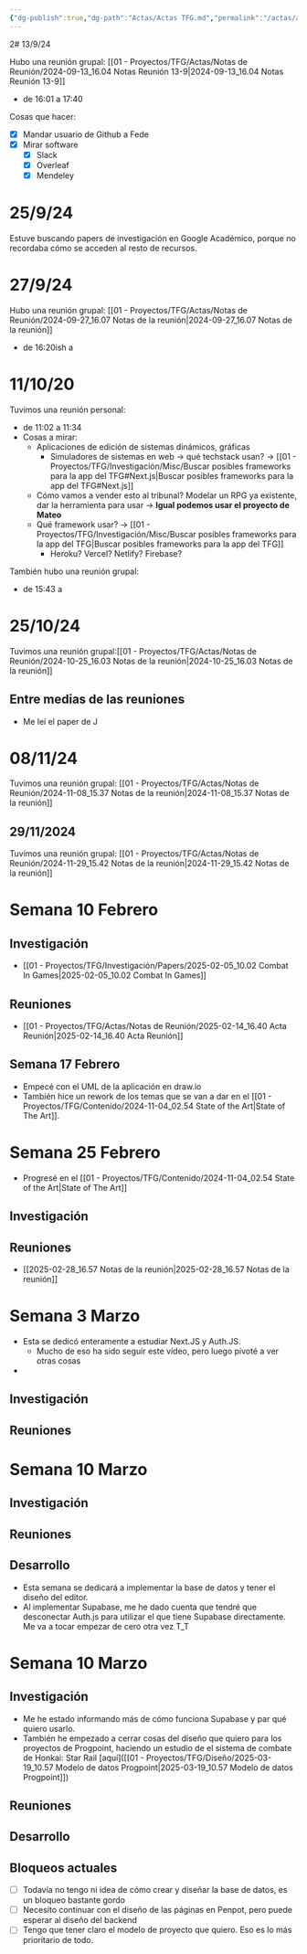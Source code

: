 ```yaml
---
{"dg-publish":true,"dg-path":"Actas/Actas TFG.md","permalink":"/actas/actas-tfg/","tags":["gardenEntry"]}
---
```


2# 13/9/24

Hubo una reunión grupal: [[01 - Proyectos/TFG/Actas/Notas de Reunión/2024-09-13_16.04 Notas Reunión 13-9\|2024-09-13_16.04 Notas Reunión 13-9]]
+ de 16:01 a 17:40

Cosas que hacer:
- [x] Mandar usuario de Github a Fede
- [x] Mirar software
	- [x] Slack
	- [x] Overleaf
	- [x] Mendeley

# 25/9/24

Estuve buscando papers de investigación en Google Académico, porque no recordaba cómo se acceden al resto de recursos.

# 27/9/24

Hubo una reunión grupal: [[01 - Proyectos/TFG/Actas/Notas de Reunión/2024-09-27_16.07 Notas de la reunión\|2024-09-27_16.07 Notas de la reunión]]
+ de 16:20ish a 

# 11/10/20

Tuvimos una reunión personal: 
* de 11:02 a 11:34
* Cosas a mirar:
	* Aplicaciones de edición de sistemas dinámicos, gráficas
		* Simuladores de sistemas en web → qué techstack usan? → [[01 - Proyectos/TFG/Investigación/Misc/Buscar posibles frameworks para la app del TFG#Next.js\|Buscar posibles frameworks para la app del TFG#Next.js]]
	* Cómo vamos a vender esto al tribunal? Modelar un RPG ya existente, dar la herramienta para usar → **Igual podemos usar el proyecto de Mateo**
	* Qué framework usar? → [[01 - Proyectos/TFG/Investigación/Misc/Buscar posibles frameworks para la app del TFG\|Buscar posibles frameworks para la app del TFG]]
		* Heroku? Vercel? Netlify? Firebase?

También hubo una reunión grupal:
- de 15:43 a 


# 25/10/24

Tuvimos una reunión grupal:[[01 - Proyectos/TFG/Actas/Notas de Reunión/2024-10-25_16.03 Notas de la reunión\|2024-10-25_16.03 Notas de la reunión]]

## Entre medias de las reuniones
+ Me leí el paper de J 
# 08/11/24

Tuvimos una reunión grupal: [[01 - Proyectos/TFG/Actas/Notas de Reunión/2024-11-08_15.37 Notas de la reunión\|2024-11-08_15.37 Notas de la reunión]]

## 29/11/2024

Tuvimos una reunión grupal: [[01 - Proyectos/TFG/Actas/Notas de Reunión/2024-11-29_15.42 Notas de la reunión\|2024-11-29_15.42 Notas de la reunión]]

# Semana 10 Febrero

## Investigación

* [[01 - Proyectos/TFG/Investigación/Papers/2025-02-05_10.02 Combat In Games\|2025-02-05_10.02 Combat In Games]]

## Reuniones

* [[01 - Proyectos/TFG/Actas/Notas de Reunión/2025-02-14_16.40 Acta Reunión\|2025-02-14_16.40 Acta Reunión]]

## Semana 17 Febrero

- Empecé con el UML de la aplicación en draw.io
- También hice un rework de los temas que se van a dar en el [[01 - Proyectos/TFG/Contenido/2024-11-04_02.54 State of the Art\|State of The Art]].

# Semana 25 Febrero

* Progresé en el [[01 - Proyectos/TFG/Contenido/2024-11-04_02.54 State of the Art\|State of The Art]]
## Investigación

## Reuniones

* [[2025-02-28_16.57 Notas de la reunión\|2025-02-28_16.57 Notas de la reunión]]
# Semana 3 Marzo

- Esta se dedicó enteramente a estudiar Next.JS y Auth.JS. 
	- Mucho de eso ha sido seguir este vídeo, pero luego pivoté a ver otras cosas
- 

## Investigación

## Reuniones

# Semana 10 Marzo
## Investigación

## Reuniones

## Desarrollo

- Esta semana se dedicará a implementar la base de datos y tener el diseño del editor.
- Al implementar Supabase, me he dado cuenta que tendré que desconectar Auth.js para utilizar el que tiene Supabase directamente. Me va a tocar empezar de cero otra vez T_T
# Semana 10 Marzo
## Investigación

* Me he estado informando más de cómo funciona Supabase y par qué quiero usarlo.
* También he empezado a cerrar cosas del diseño que quiero para los proyectos de Progpoint, haciendo un estudio de el sistema de combate de Honkai: Star Rail [aquí]([[01 - Proyectos/TFG/Diseño/2025-03-19_10.57 Modelo de datos Progpoint\|2025-03-19_10.57 Modelo de datos Progpoint]])
## Reuniones

## Desarrollo

## Bloqueos actuales

- [ ] Todavía no tengo ni idea de cómo crear y diseñar la base de datos, es un bloqueo bastante gordo
- [ ] Necesito continuar con el diseño de las páginas en Penpot, pero puede esperar al diseño del backend
- [ ] Tengo que tener claro el modelo de proyecto que quiero. Eso es lo más prioritario de todo.